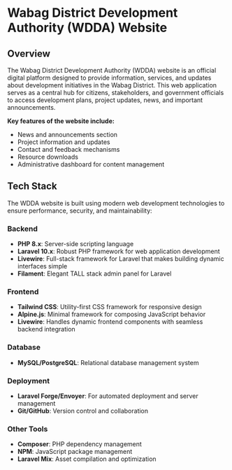 # Wabag District Development Authority (WDDA) Website

## Overview
The Wabag District Development Authority (WDDA) website is an official digital platform designed to provide information, services, and updates about development initiatives in the Wabag District. This web application serves as a central hub for citizens, stakeholders, and government officials to access development plans, project updates, news, and important announcements.

**Key features of the website include:**
- News and announcements section
- Project information and updates
- Contact and feedback mechanisms
- Resource downloads
- Administrative dashboard for content management

## Tech Stack
The WDDA website is built using modern web development technologies to ensure performance, security, and maintainability:

### Backend
- **PHP 8.x**: Server-side scripting language
- **Laravel 10.x**: Robust PHP framework for web application development
- **Livewire**: Full-stack framework for Laravel that makes building dynamic interfaces simple
- **Filament**: Elegant TALL stack admin panel for Laravel

### Frontend
- **Tailwind CSS**: Utility-first CSS framework for responsive design
- **Alpine.js**: Minimal framework for composing JavaScript behavior
- **Livewire**: Handles dynamic frontend components with seamless backend integration

### Database
- **MySQL/PostgreSQL**: Relational database management system

### Deployment
- **Laravel Forge/Envoyer**: For automated deployment and server management
- **Git/GitHub**: Version control and collaboration

### Other Tools
- **Composer**: PHP dependency management
- **NPM**: JavaScript package management
- **Laravel Mix**: Asset compilation and optimization

